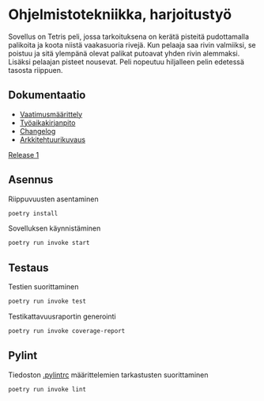 # Ohjelmistotekniikka, harjoitustyö

Sovellus on Tetris peli, jossa tarkoituksena on kerätä pisteitä pudottamalla palikoita ja koota niistä vaakasuoria rivejä. Kun pelaaja saa rivin valmiiksi, se poistuu ja sitä ylempänä olevat palikat putoavat yhden rivin alemmaksi. Lisäksi pelaajan pisteet nousevat. Peli nopeutuu hiljalleen pelin edetessä tasosta riippuen.

## Dokumentaatio
- [Vaatimusmäärittely](dokumentaatio/vaatimusmaarittely.md)
- [Työaikakirjanpito](dokumentaatio/tuntikirjanpito.md)
- [Changelog](dokumentaatio/changelog.md)
- [Arkkitehtuurikuvaus](dokumentaatio/arkkitehtuuri.md)

[Release 1](https://github.com/aatufutaa/ot-harjoitustyo/releases/tag/vikko5)

## Asennus
Riippuvuusten asentaminen
```bash
poetry install
```

Sovelluksen käynnistäminen
```bash
poetry run invoke start
```

## Testaus
Testien suorittaminen
```bash
poetry run invoke test
```

Testikattavuusraportin generointi
```bash
poetry run invoke coverage-report
```

## Pylint
Tiedoston [ .pylintrc](.pylintrc) määrittelemien tarkastusten suorittaminen
```bash
poetry run invoke lint
```
